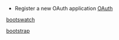 
* Register a new OAuth application
[OAuth](https://github.com/settings/applications/new)

[bootswatch](https://bootswatch.com/)

[bootstrap](https://getbootstrap.com/docs/4.4/getting-started/introduction/)